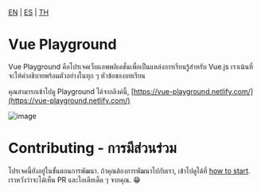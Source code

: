 [EN](README.md) | [ES](README_es.md) | [TH](README_th.md)

# Vue Playground

Vue Playground คือโปรเจคเว็บแอพพลิเคชั่นเพื่อเป็นแหล่งการเรียนรู้สำหรับ Vue.js เราเน้นที่จะให้คำอธิบายพร้อมตัวอย่างในทุก ๆ หัวข้อของบทเรียน

คุณสามารถเข้าไปดู Playground ได้จากลิงค์นี้, [https://vue-playground.netlify.com/](https://vue-playground.netlify.com/)

![image](https://user-images.githubusercontent.com/6861191/66323656-538d4980-e94e-11e9-879c-f1cf2581cb9f.png)

# Contributing - การมีส่วนร่วม

โปรเจคนี้ยังอยู่ในขั้นตอนการพัฒนา. ถ้าคุณต้องการพัฒนาไปกับเรา, เข้าไปดูได้ที่ [how to start](https://github.com/runyasak/vue-playground/blob/master/CONTRIBUTING.md). เราหวังว่าจะได้เห็น PR และไอเดียเด็ด ๆ จากคุณ. 😁